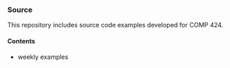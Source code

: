 ### Source

This repository includes source code examples developed for COMP 424.

#### Contents
* weekly examples
